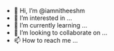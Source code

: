 - 👋 Hi, I’m @iamnitheeshm
- 👀 I’m interested in ...
- 🌱 I’m currently learning ...
- 💞️ I’m looking to collaborate on ...
- 📫 How to reach me ...

<!---
iamnitheeshm/iamnitheeshm is a ✨ special ✨ repository because its `README.md` (this file) appears on your GitHub profile.
You can click the Preview link to take a look at your changes.
--->
